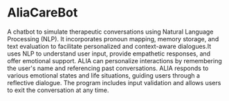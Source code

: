 # AliaCareBot
A chatbot to simulate therapeutic conversations using Natural Language Processing (NLP). It incorporates pronoun mapping, memory storage, and text evaluation to facilitate personalized and context-aware dialogues.It uses NLP to understand user input, provide empathetic responses, and offer emotional support. ALIA can personalize interactions by remembering the user's name and referencing past conversations. ALIA responds to various emotional states and life situations, guiding users through a reflective dialogue. The program includes input validation and allows users to exit the conversation at any time.
